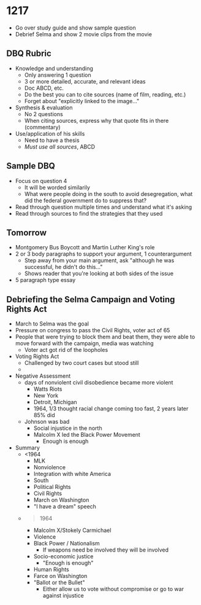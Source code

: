 # 1217
- Go over study guide and show sample question
- Debrief Selma and show 2 movie clips from the movie

## DBQ Rubric
- Knowledge and understanding
  - Only answering 1 question
  - 3 or more detailed, accurate, and relevant ideas
  - Doc ABCD, etc.
  - Do the best you can to cite sources (name of film, reading, etc.)
  - Forget about "explicitly linked to the image..."
- Synthesis & evaluation
  - No 2 questions
  - When citing sources, express why that quote fits in there (commentary)
- Use/application of his skills
  - Need to have a thesis
  - *Must use all sources*, ABCD

## Sample DBQ
- Focus on question 4
  - It will be worded similarily
  - What were people doing in the south to avoid desegregation, what did the federal government do to suppress that?
- Read through question multiple times and understand what it's asking
- Read through sources to find the strategies that they used

## Tomorrow
- Montgomery Bus Boycott and Martin Luther King's role
- 2 or 3 body paragraphs to support your argument, 1 counterargument
  - Step away from your main argument, ask "although he was successful, he didn't do this..."
  - Shows reader that you're looking at both sides of the issue
- 5 paragraph type essay

## Debriefing the Selma Campaign and Voting Rights Act
- March to Selma was the goal
- Pressure on congress to pass the Civil Rights, voter act of 65
- People that were trying to block them and beat them, they were able to move forward with the campaign, media was watching
  - Voter act got rid of the loopholes
- Voting Rights Act
  - Challenged by two court cases but stood still
  - 
- Negative Assessment
  - days of nonviolent civil disobedience became more violent
    - Watts Riots
    - New York 
    - Detroit, Michigan
    - 1964, 1/3 thought racial change coming too fast, 2 years later 85% did
  - Johnson was bad
    - Social injustice in the north
    - Malcolm X led the Black Power Movement
      - Enough is enough
- Summary
  - <1964
    - MLK
    - Nonviolence
    - Integration with white America
    - South
    - Political Rights
    - Civil Rights
    - March on Washington
    - "I have a dream" speech
  - >1964
    - Malcolm X/Stokely Carmichael
    - Violence
    - Black Power / Nationalism
      - If weapons need be involved they will be involved
    - Socio-economic justice
      - "Enough is enough"
    - Human Rights
    - Farce on Washington
    - "Ballot or the Bullet"
      - Either allow us to vote without compromise or go to war against injustice
